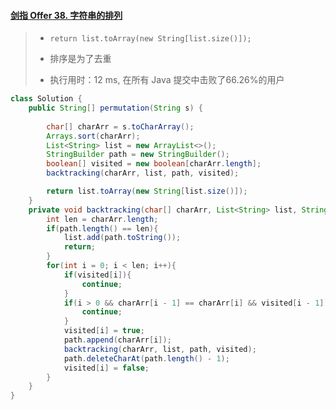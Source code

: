 #### [剑指 Offer 38. 字符串的排列](https://leetcode-cn.com/problems/zi-fu-chuan-de-pai-lie-lcof/)

> - `return list.toArray(new String[list.size()]);`
> - 排序是为了去重
>
> - 执行用时：12 ms, 在所有 Java 提交中击败了66.26%的用户

```java
class Solution {
    public String[] permutation(String s) {
        
        char[] charArr = s.toCharArray();
        Arrays.sort(charArr);
        List<String> list = new ArrayList<>();
        StringBuilder path = new StringBuilder();
        boolean[] visited = new boolean[charArr.length];
        backtracking(charArr, list, path, visited);

        return list.toArray(new String[list.size()]);
    }
    private void backtracking(char[] charArr, List<String> list, StringBuilder path, boolean[] visited){
        int len = charArr.length;
        if(path.length() == len){
            list.add(path.toString());
            return;
        }
        for(int i = 0; i < len; i++){
            if(visited[i]){
                continue;
            }
            if(i > 0 && charArr[i - 1] == charArr[i] && visited[i - 1]){
                continue;
            }
            visited[i] = true;
            path.append(charArr[i]);
            backtracking(charArr, list, path, visited);
            path.deleteCharAt(path.length() - 1);
            visited[i] = false;
        }
    }
}
```

